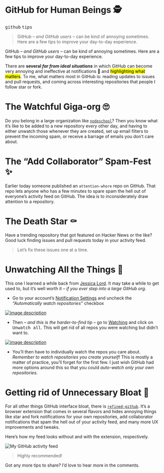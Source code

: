 <h1>GitHub for Human Beings &#x1F575;</h1>

<p><kbd>github</kbd> <kbd>tips</kbd></p>

<blockquote><p>GitHub <em>&#x2013; and GitHub users &#x2013;</em> can be kind of annoying sometimes. Here are a few tips to improve your day-to-day experience.</p>
</blockquote>

<div><p>GitHub <em>&#x2013; and GitHub users &#x2013;</em> can be kind of annoying sometimes. Here are a few tips to improve your day-to-day experience.</p></div>

<div></div>

<div><p>There are <strong>several <em>far from ideal situations</em></strong> in which GitHub can become very annoying and ineffective at notifications &#x1F514; and <mark class="md-mark">highlighting what matters</mark>. To me, what matters most in GitHub is: reading updates to issues and pull requests, and coming across interesting repositories that people I follow star or fork.</p> <h1 id="the-watchful-giga-org">The Watchful Giga-org &#x1F644;</h1> <p>Do you belong in a large organization like <a href="https://github.com/nodeschool" target="_blank" aria-label="NodeSchool organization on GitHub"><code class="md-code md-code-inline">nodeschool</code></a>? Then you know what it&#x2019;s like to be added to a new repository every other day, and having to either unwatch those whenever they are created, set up email filters to prevent the incoming spam, or receive a barrage of emails you don&#x2019;t care about.</p> <h1 id="the-add-collaborator-spam-fest">The &#x201C;Add Collaborator&#x201D; Spam-Fest &#x2728;</h1> <p>Earlier today someone published an <code class="md-code md-code-inline">attention-whore</code> repo on GitHub. That repo lets anyone who has a few minutes to spare spam the hell out of everyone&#x2019;s activity feed on GitHub. The idea is to inconsiderately draw attention to a repository.</p> <h1 id="the-death-star">The Death Star &#x26B0;</h1> <p>Have a trending repository that got featured on Hacker News or the like? Good luck finding issues and pull requests today in your activity feed.</p> <blockquote> <p>Let&#x2019;s fix these issues one at a time.</p> </blockquote></div>

<div><h1 id="unwatching-all-the-things">Unwatching All the Things &#x1F648;</h1> <p>This one I learned a while back from <a href="https://twitter.com/jllord" target="_blank" aria-label="@jlord on Twitter">Jessica Lord</a>. It may take a while to get used to, but it&#x2019;s well worth it <em>&#x2013; if you ever step into a large GitHub org.</em></p> <ul> <li>Go to your account&#x2019;s <a href="https://github.com/settings/notifications" target="_blank" aria-label="Notification Settings on GitHub">Notification Settings</a> and uncheck the <em>&#x201C;Automatically watch repositories&#x201D;</em> checkbox</li> </ul> <p><a href="https://github.com/settings/notifications" target="_blank" aria-label="Notification Settings on GitHub"><img alt="image description" class="" src="https://i.imgur.com/yKJ7sXD.png"></a></p> <ul> <li>Then <em>&#x2013; and this is the harder-to-find tip &#x2013;</em> go to <a href="https://github.com/watching" target="_blank" aria-label="Watching on GitHub">Watching</a> and click on <kbd>Unwatch all</kbd>. This will get rid of all repos you were watching but didn&#x2019;t want to.</li> </ul> <p><a href="https://github.com/watching" target="_blank" aria-label="Watching on GitHub"><img alt="image description" class="" src="https://i.imgur.com/7bTkwYo.png"></a></p> <ul> <li>You&#x2019;ll then have to individually watch the repos you care about. <em>Remember to watch repositories you create yourself!</em> This is mostly a matter of practice, you&#x2019;ll forget for the first few. I just wish GitHub had more options around this so that you could <em>auto-watch only your own repositories</em>.</li> </ul> <h1 id="getting-rid-of-unnecessary-bloat">Getting rid of Unnecessary Bloat &#x1F421;</h1> <p>For all other things GitHub interface bloat, there is <a href="https://github.com/sindresorhus/refined-github" target="_blank" aria-label="sindresorhus/refined-github on GitHub"><code class="md-code md-code-inline">refined-github</code></a>. It&#x2019;s a browser extension that comes in several flavors and hides annoying things like star and fork notifications for your own repositories, add collaborator notifications that spam the hell out of your activity feed, and many more UX improvements and tweaks.</p> <p>Here&#x2019;s how my feed looks without and with the extension, respectively.</p> <p><img alt="My GitHub activity feed" class="" src="https://i.imgur.com/1tdCgAz.png"></p> <blockquote> <p>Highly recommended!</p> </blockquote> <p>Got any more tips to share? I&#x2019;d love to hear more in the comments.</p></div>
